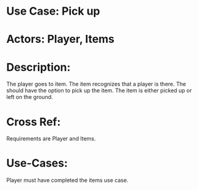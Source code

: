 # Use Case: Pick up

# Actors: Player, Items

# Description:
The player goes to item. The item recognizes that a player is there. The should have the option to pick up the item. The item is either picked up or left on the ground.

# Cross Ref:
Requirements are Player and Items.

# Use-Cases:
Player must have completed the items use case.
